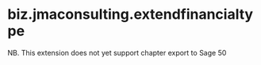 # biz.jmaconsulting.extendfinancialtype

NB. This extension does not yet support chapter export to Sage 50 
